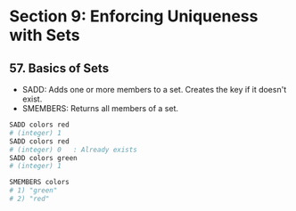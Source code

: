 # Section 9: Enforcing Uniqueness with Sets

## 57. Basics of Sets

- SADD: Adds one or more members to a set. Creates the key if it doesn't exist.
- SMEMBERS: Returns all members of a set.

```sh
SADD colors red
# (integer) 1
SADD colors red
# (integer) 0   : Already exists
SADD colors green
# (integer) 1

SMEMBERS colors
# 1) "green"
# 2) "red"
```
